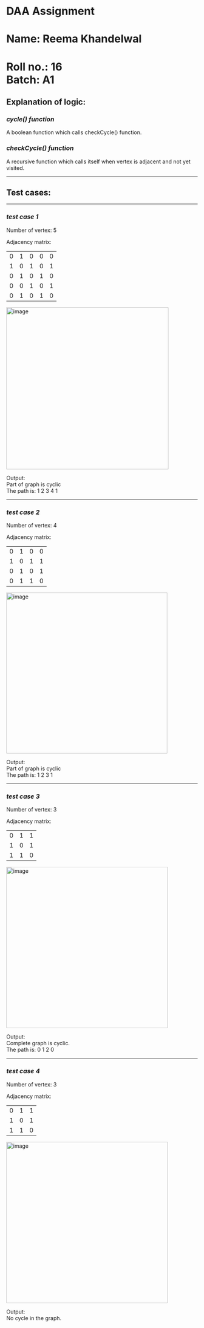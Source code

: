 <h1>DAA Assignment</h1>
<h1>Name: Reema Khandelwal</h1>
<h1>Roll no.: 16 <br>Batch: A1</h1>


<h2>Explanation of logic:</h2>
<h3><em>cycle() function</em></h3>
<p>A boolean function which calls checkCycle() function.
</p>
<h3><em>checkCycle() function</em></h3>
<p> A recursive function which calls itself when vertex is adjacent and not yet visited.
</p>
<hr>
<h2>Test cases:</h2>
<hr>
<h3><em>test case 1</em></h3>
<div>
<p>Number of vertex: 5</p> 
<p>Adjacency matrix:
<table>
<tr><td>0</td><td>1</td><td>0</td><td>0</td><td>0</td></tr>
<tr><td>1</td><td>0</td><td>1</td><td>0</td><td>1</td></tr>
<tr><td>0</td><td>1</td><td>0</td><td>1</td><td>0</td></tr>
<tr><td>0</td><td>0</td><td>1</td><td>0</td><td>1</td></tr>
<tr><td>0</td><td>1</td><td>0</td><td>1</td><td>0</td></tr>
</table>
<p><img width="427" alt="image" src="https://user-images.githubusercontent.com/94159340/203806907-61b5ac87-3b26-46b1-8895-94a8196ada03.png">
</p>
</p>
<p>Output:<br />Part of graph is cyclic<br />
The path is: 1 2 3 4 1</p>
</div>
<hr>
<h3><em>test case 2</em></h3>
<div>
<p>Number of vertex: 4</p> 
<p>Adjacency matrix:
<table>
<tr><td>0</td><td>1</td><td>0</td><td>0</td></tr>
<tr><td>1</td><td>0</td><td>1</td><td>1</td></tr>
<tr><td>0</td><td>1</td><td>0</td><td>1</td></tr>
<tr><td>0</td><td>1</td><td>1</td><td>0</td></tr>
</table>
<p><img width="424" alt="image" src="https://user-images.githubusercontent.com/94159340/203807438-06eba4f3-b7b0-4570-b2f2-20f5f817714c.png">
</p>
</p>
<p>Output:<br />Part of graph is cyclic<br />
    The path is: 1 2 3 1</p>
</div>

<hr>
<h3><em>test case 3</em></h3>
<div>
<p>Number of vertex: 3</p> 
<p>Adjacency matrix:
<table>
<tr><td>0</td><td>1</td><td>1</td></tr>
<tr><td>1</td><td>0</td><td>1</td></tr>
<tr><td>1</td><td>1</td><td>0</td></tr>
</table>
<p><img width="425" alt="image" src="https://user-images.githubusercontent.com/94159340/203808369-a2a4198c-3aa9-49b0-9836-494f641dad46.png">
</p>
</p>
<p>Output:<br />Complete graph is cyclic.<br />
    The path is: 0 1 2 0</p>
</div>
<hr>
<h3><em>test case 4</em></h3>
<div>
<p>Number of vertex: 3</p> 
<p>Adjacency matrix:
<table>
<tr><td>0</td><td>1</td><td>1</td></tr>
<tr><td>1</td><td>0</td><td>1</td></tr>
<tr><td>1</td><td>1</td><td>0</td></tr>
</table>
<p><img width="425" alt="image" src="https://user-images.githubusercontent.com/94159340/203808670-cb2eff00-44c4-4665-b5af-b58ba128d629.png">
</p>
</p>
<p>Output:<br />No cycle in the graph.</p>
</div>

